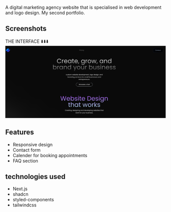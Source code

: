 <link
  rel="stylesheet"
  href="https://cdn.jsdelivr.net/gh/dheereshagrwal/colored-icons@1.7.5/src/app/ci.min.css"
/>

A digital marketing agency website that is specialised in web development and logo design. My second portfolio.
## Screenshots

THE INTERFACE ⬇️⬇️⬇️
![Alt Text](public/screenshots/techcave1.png)

## Features
- Responsive design
- Contact form
- Calender for booking appointments
- FAQ section

## technologies used
- Next.js
- shadcn
- styled-components
- tailwindcss